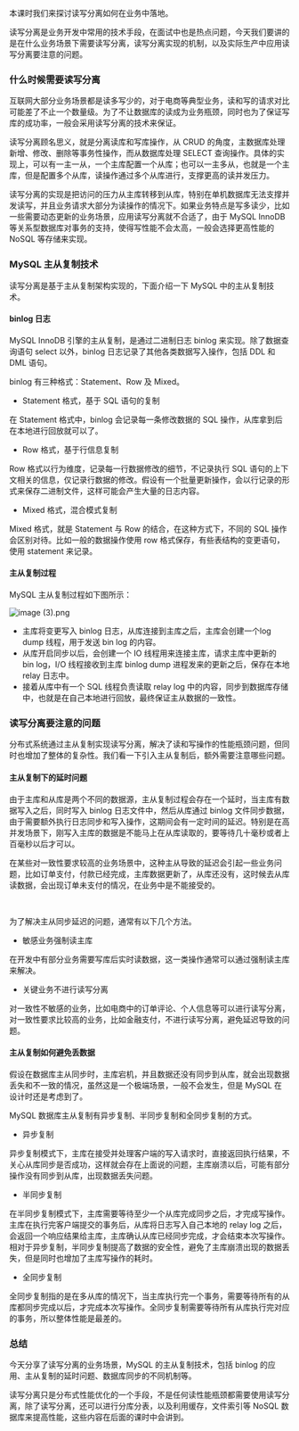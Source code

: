 本课时我们来探讨读写分离如何在业务中落地。

读写分离是业务开发中常用的技术手段，在面试中也是热点问题，今天我们要讲的是在什么业务场景下需要读写分离，读写分离实现的机制，以及实际生产中应用读写分离要注意的问题。

### 什么时候需要读写分离

互联网大部分业务场景都是读多写少的，对于电商等典型业务，读和写的请求对比可能差了不止一个数量级。为了不让数据库的读成为业务瓶颈，同时也为了保证写库的成功率，一般会采用读写分离的技术来保证。

读写分离顾名思义，就是分离读库和写库操作，从 CRUD 的角度，主数据库处理新增、修改、删除等事务性操作，而从数据库处理 SELECT 查询操作。具体的实现上，可以有一主一从，一个主库配置一个从库；也可以一主多从，也就是一个主库，但是配置多个从库，读操作通过多个从库进行，支撑更高的读并发压力。

读写分离的实现是把访问的压力从主库转移到从库，特别在单机数据库无法支撑并发读写，并且业务请求大部分为读操作的情况下。如果业务特点是写多读少，比如一些需要动态更新的业务场景，应用读写分离就不合适了，由于 MySQL InnoDB 等关系型数据库对事务的支持，使得写性能不会太高，一般会选择更高性能的 NoSQL 等存储来实现。

### MySQL 主从复制技术

读写分离是基于主从复制架构实现的，下面介绍一下 MySQL 中的主从复制技术。

#### binlog 日志

MySQL InnoDB 引擎的主从复制，是通过二进制日志 binlog 来实现。除了数据查询语句 select 以外，binlog 日志记录了其他各类数据写入操作，包括 DDL 和 DML 语句。

binlog 有三种格式：Statement、Row 及 Mixed。

* Statement 格式，基于 SQL 语句的复制

在 Statement 格式中，binlog 会记录每一条修改数据的 SQL 操作，从库拿到后在本地进行回放就可以了。

* Row 格式，基于行信息复制

Row 格式以行为维度，记录每一行数据修改的细节，不记录执行 SQL 语句的上下文相关的信息，仅记录行数据的修改。假设有一个批量更新操作，会以行记录的形式来保存二进制文件，这样可能会产生大量的日志内容。

* Mixed 格式，混合模式复制

Mixed 格式，就是 Statement 与 Row 的结合，在这种方式下，不同的 SQL 操作会区别对待。比如一般的数据操作使用 row 格式保存，有些表结构的变更语句，使用 statement 来记录。

#### 主从复制过程

MySQL 主从复制过程如下图所示：

![image (3).png](https://s0.lgstatic.com/i/image/M00/1D/63/CgqCHl7h4UKAHeKQAAGxgG2nPaQ910.png)

* 主库将变更写入 binlog 日志，从库连接到主库之后，主库会创建一个log dump 线程，用于发送 bin log 的内容。
* 从库开启同步以后，会创建一个 IO 线程用来连接主库，请求主库中更新的 bin log，I/O 线程接收到主库 binlog dump 进程发来的更新之后，保存在本地 relay 日志中。
* 接着从库中有一个 SQL 线程负责读取 relay log 中的内容，同步到数据库存储中，也就是在自己本地进行回放，最终保证主从数据的一致性。

### 读写分离要注意的问题

分布式系统通过主从复制实现读写分离，解决了读和写操作的性能瓶颈问题，但同时也增加了整体的复杂性。我们看一下引入主从复制后，额外需要注意哪些问题。

#### 主从复制下的延时问题

由于主库和从库是两个不同的数据源，主从复制过程会存在一个延时，当主库有数据写入之后，同时写入 binlog 日志文件中，然后从库通过 binlog 文件同步数据，由于需要额外执行日志同步和写入操作，这期间会有一定时间的延迟。特别是在高并发场景下，刚写入主库的数据是不能马上在从库读取的，要等待几十毫秒或者上百毫秒以后才可以。

在某些对一致性要求较高的业务场景中，这种主从导致的延迟会引起一些业务问题，比如订单支付，付款已经完成，主库数据更新了，从库还没有，这时候去从库读数据，会出现订单未支付的情况，在业务中是不能接受的。

<br />

为了解决主从同步延迟的问题，通常有以下几个方法。

* 敏感业务强制读主库

在开发中有部分业务需要写库后实时读数据，这一类操作通常可以通过强制读主库来解决。

* 关键业务不进行读写分离

对一致性不敏感的业务，比如电商中的订单评论、个人信息等可以进行读写分离，对一致性要求比较高的业务，比如金融支付，不进行读写分离，避免延迟导致的问题。

#### 主从复制如何避免丢数据

假设在数据库主从同步时，主库宕机，并且数据还没有同步到从库，就会出现数据丢失和不一致的情况，虽然这是一个极端场景，一般不会发生，但是 MySQL 在设计时还是考虑到了。

MySQL 数据库主从复制有异步复制、半同步复制和全同步复制的方式。

* 异步复制

异步复制模式下，主库在接受并处理客户端的写入请求时，直接返回执行结果，不关心从库同步是否成功，这样就会存在上面说的问题，主库崩溃以后，可能有部分操作没有同步到从库，出现数据丢失问题。

* 半同步复制

在半同步复制模式下，主库需要等待至少一个从库完成同步之后，才完成写操作。主库在执行完客户端提交的事务后，从库将日志写入自己本地的 relay log 之后，会返回一个响应结果给主库，主库确认从库已经同步完成，才会结束本次写操作。相对于异步复制，半同步复制提高了数据的安全性，避免了主库崩溃出现的数据丢失，但是同时也增加了主库写操作的耗时。

* 全同步复制

全同步复制指的是在多从库的情况下，当主库执行完一个事务，需要等待所有的从库都同步完成以后，才完成本次写操作。全同步复制需要等待所有从库执行完对应的事务，所以整体性能是最差的。

### 总结

今天分享了读写分离的业务场景，MySQL 的主从复制技术，包括 binlog 的应用、主从复制的延时问题、数据库同步的不同机制等。

读写分离只是分布式性能优化的一个手段，不是任何读性能瓶颈都需要使用读写分离，除了读写分离，还可以进行分库分表，以及利用缓存，文件索引等 NoSQL 数据库来提高性能，这些内容在后面的课时中会讲到。
